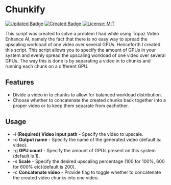 # Chunkify

[![Updated Badge](https://badges.pufler.dev/updated/Teitoku42/Chunkify)](https://badges.pufler.dev)
[![Created Badge](https://badges.pufler.dev/created/Teitoku42/Chunkify)](https://badges.pufler.dev)
[![License: MIT](https://img.shields.io/badge/License-MIT-yellow.svg)](https://opensource.org/licenses/MIT)

This script was created to solve a problem I had while using Topaz Video Enhance AI, namely the fact that there is
no easy way to spread the upscaling workload of one video over several GPUs. Henceforth I created this script.
This script allows you to specify the amount of GPUs in your system and evenly spread the upscaling workload of one
video over several GPUs. The way this is done is by separating a video in to chunks and running each chunk on a
different GPU.

## Features
- Divide a video in to chunks to allow for balanced workload distribution.
- Choose whether to concatenate the created chunks back together into a proper video or to keep them separate from
eachother.

## Usage
- -i **(Required) Video input path** - Specify the video to upscale.
- -o **Output name** - Specify the name of the generated video (default is: video).
- -g **GPU count** - Specify the amount of GPUs present on this system (default is 1).
- -s **Scale** - Specify the desired upscaling percentage (100 for 100%, 600 for 600% etc)(default is 200).
- -c **Concatenate video** - Provide flag to toggle whether to concatenate the created video chunks into one video.
